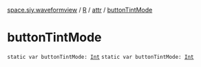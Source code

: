 [space.siy.waveformview](../../index.md) / [R](../index.md) / [attr](index.md) / [buttonTintMode](./button-tint-mode.md)

# buttonTintMode

`static var buttonTintMode: `[`Int`](https://kotlinlang.org/api/latest/jvm/stdlib/kotlin/-int/index.html)
`static var buttonTintMode: `[`Int`](https://kotlinlang.org/api/latest/jvm/stdlib/kotlin/-int/index.html)